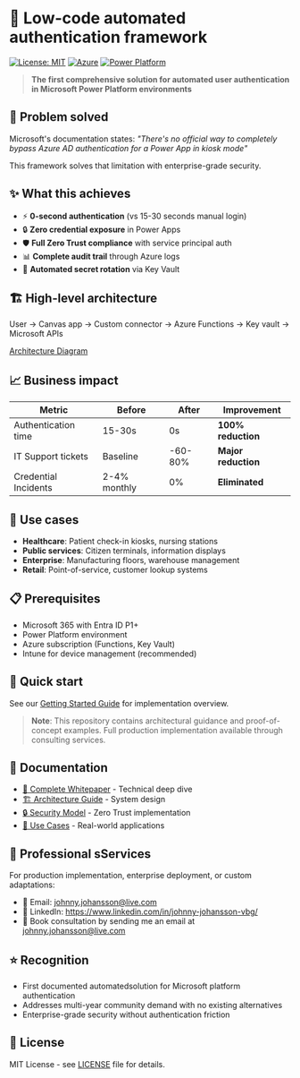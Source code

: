 # 🚀 Low-code automated authentication framework

[![License: MIT](https://img.shields.io/badge/License-MIT-yellow.svg)](https://opensource.org/licenses/MIT)
[![Azure](https://img.shields.io/badge/Azure-Functions%20%7C%20KeyVault-blue)](https://azure.microsoft.com)
[![Power Platform](https://img.shields.io/badge/Power%20Platform-Canvas%20Apps-red)](https://powerplatform.microsoft.com)

> **The first comprehensive solution for automated user authentication in Microsoft Power Platform environments**

## 🎯 Problem solved

Microsoft's documentation states: *"There's no official way to completely bypass Azure AD authentication for a Power App in kiosk mode"*

This framework solves that limitation with enterprise-grade security.

## ✨ What this achieves

- ⚡ **0-second authentication** (vs 15-30 seconds manual login)
- 🔒 **Zero credential exposure** in Power Apps
- 🛡️ **Full Zero Trust compliance** with service principal auth
- 📊 **Complete audit trail** through Azure logs
- 🔄 **Automated secret rotation** via Key Vault

## 🏗️ High-level architecture

User → Canvas app → Custom connector → Azure Functions → Key vault → Microsoft APIs



[Architecture Diagram](docs/architecture-overview.png)

## 📈 Business impact

| Metric | Before | After | Improvement |
|--------|--------|-------|-------------|
| Authentication time | 15-30s | 0s | **100% reduction** |
| IT Support tickets | Baseline | -60-80% | **Major reduction** |
| Credential Incidents | 2-4% monthly | 0% | **Eliminated** |

## 🎯 Use cases

- **Healthcare**: Patient check-in kiosks, nursing stations
- **Public services**: Citizen terminals, information displays  
- **Enterprise**: Manufacturing floors, warehouse management
- **Retail**: Point-of-service, customer lookup systems

## 📋 Prerequisites

- Microsoft 365 with Entra ID P1+
- Power Platform environment
- Azure subscription (Functions, Key Vault)
- Intune for device management (recommended)

## 🚀 Quick start

See our [Getting Started Guide](docs/getting-started.md) for implementation overview.

> **Note**: This repository contains architectural guidance and proof-of-concept examples. Full production implementation available through consulting services.

## 📖 Documentation

- [📄 Complete Whitepaper](docs/whitepaper.pdf) - Technical deep dive
- [🏗️ Architecture Guide](docs/architecture-overview.png) - System design
- [🔒 Security Model](docs/security-model.md) - Zero Trust implementation
- [💼 Use Cases](docs/use-cases.md) - Real-world applications

## 🤝 Professional sServices

For production implementation, enterprise deployment, or custom adaptations:

- 📧 Email: johnny.johansson@live.com
- 💼 LinkedIn: https://www.linkedin.com/in/johnny-johansson-vbg/
- 📅 Book consultation by sending me an email at johnny.johansson@live.com

## ⭐ Recognition

- First documented automatedsolution for Microsoft platform authentication
- Addresses multi-year community demand with no existing alternatives
- Enterprise-grade security without authentication friction

## 📄 License

MIT License - see [LICENSE](LICENSE) file for details.


